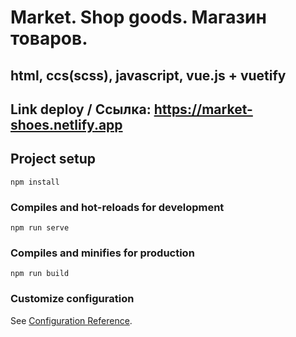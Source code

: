 
#  Market. Shop goods. Магазин товаров.

##  html, ccs(scss), javascript, vue.js + vuetify
## Link deploy / Ссылка: https://market-shoes.netlify.app

## Project setup
```
npm install
```

### Compiles and hot-reloads for development
```
npm run serve
```

### Compiles and minifies for production
```
npm run build
```

### Customize configuration
See [Configuration Reference](https://cli.vuejs.org/config/).

